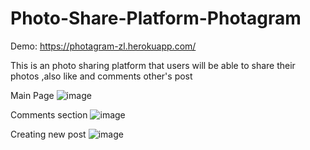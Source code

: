 # Photo-Share-Platform-Photagram

Demo: https://photagram-zl.herokuapp.com/

This is an photo sharing platform that users will be able to share their photos ,also like and comments other's post

Main Page
![image](https://user-images.githubusercontent.com/77389522/188083802-0ab7a9e9-6fe5-41cc-b30b-820c826c4c1e.png)

Comments section
![image](https://user-images.githubusercontent.com/77389522/188084144-a2bfbfaa-2138-435e-88d8-3b99d3d0cfc1.png)

Creating new post
![image](https://user-images.githubusercontent.com/77389522/188084224-eba0b91e-2a49-4845-9491-ee50f2b4d9e0.png)

